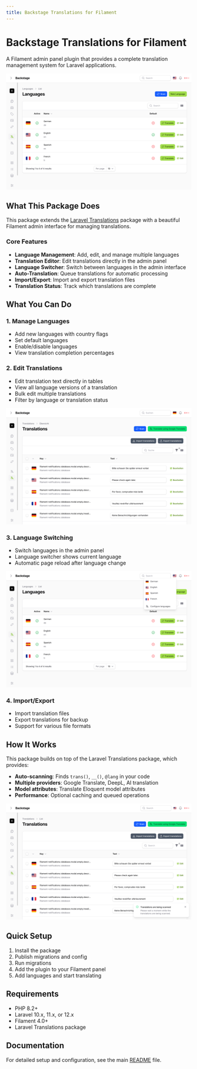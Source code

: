 ```yaml
---
title: Backstage Translations for Filament
---
```


# Backstage Translations for Filament

A Filament admin panel plugin that provides a complete translation management system for Laravel applications.

![Languages Overview](img/filament/resources/languages/languages_overview.png)

## What This Package Does

This package extends the [Laravel Translations](../laravel-translations/index.md) package with a beautiful Filament admin interface for managing translations.

### Core Features

- **Language Management**: Add, edit, and manage multiple languages
- **Translation Editor**: Edit translations directly in the admin panel
- **Language Switcher**: Switch between languages in the admin interface
- **Auto-Translation**: Queue translations for automatic processing
- **Import/Export**: Import and export translation files
- **Translation Status**: Track which translations are complete

## What You Can Do

### 1. Manage Languages
- Add new languages with country flags
- Set default languages
- Enable/disable languages
- View translation completion percentages

### 2. Edit Translations
- Edit translation text directly in tables
- View all language versions of a translation
- Bulk edit multiple translations
- Filter by language or translation status

![Translations Overview](img/filament/resources/translations/translations_overview.png)

### 3. Language Switching
- Switch languages in the admin panel
- Language switcher shows current language
- Automatic page reload after language change

![Language Switcher](img/filament/resources/languages/languages_overview_switcher_example.png)

### 4. Import/Export
- Import translation files
- Export translations for backup
- Support for various file formats

## How It Works

This package builds on top of the Laravel Translations package, which provides:

- **Auto-scanning**: Finds `trans()`, `__()`, `@lang` in your code
- **Multiple providers**: Google Translate, DeepL, AI translation
- **Model attributes**: Translate Eloquent model attributes
- **Performance**: Optional caching and queued operations

![Scanning Process](img/filament/resources/translations/translations_overview_scanning.png)

## Quick Setup

1. Install the package
2. Publish migrations and config
3. Run migrations
4. Add the plugin to your Filament panel
5. Add languages and start translating

## Requirements

- PHP 8.2+
- Laravel 10.x, 11.x, or 12.x
- Filament 4.0+
- Laravel Translations package

## Documentation

For detailed setup and configuration, see the main [README](../README.md) file.
